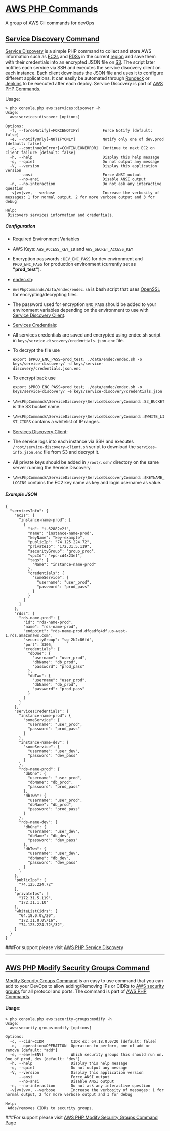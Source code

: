 # [AWS PHP Commands](https://github.com/gadelkareem/AwsPhpCommands)
A group of AWS Cli commands for devOps

## [Service Discovery Command](http://gadelkareem.com/2016/06/28/aws-php-service-discovery/)

[Service Discovery](https://github.com/gadelkareem/AwsPhpCommands/blob/master/src/AwsPhpCommands/ServiceDiscovery/ServiceDiscoveryCommand.php "Service Discovery") is a simple PHP command to collect and store AWS information such as [EC2s](https://aws.amazon.com/ec2/) and [RDSs](https://aws.amazon.com/rds/) in the current [region](http://docs.aws.amazon.com/AWSEC2/latest/UserGuide/using-regions-availability-zones.html) and save them with their credentials into an encrypted JSON file on [S3](https://aws.amazon.com/s3/). The script later notifies each service via SSH and executes the service discovery client on each instance. Each client downloads the JSON file and uses it to configure different applications. It can easily be automated through [Rundeck](http://rundeck.org/) or [Jenkins](https://jenkins.io/) to be executed after each deploy. Service Discovery is part of [AWS PHP Commands](https://github.com/gadelkareem/AwsPhpCommands). 

Usage:

```
> php console.php aws:services:discover -h
Usage:
  aws:services:discover [options]

Options:
  -f, --forceNotify[=FORCENOTIFY]          Force Notify [default: false]
  -e, --notifyOnly[=NOTIFYONLY]            Notify only one of dev,prod [default: false]
  -c, --continueOnError[=CONTINUEONERROR]  Continue to next EC2 on client failure [default: false]
  -h, --help                               Display this help message
  -q, --quiet                              Do not output any message
  -V, --version                            Display this application version
      --ansi                               Force ANSI output
      --no-ansi                            Disable ANSI output
  -n, --no-interaction                     Do not ask any interactive question
  -v|vv|vvv, --verbose                     Increase the verbosity of messages: 1 for normal output, 2 for more verbose output and 3 for debug

Help:
 Discovers services information and credentials.
```

##### Configuration

*   Required Environment Variables

  *   AWS Keys: `AWS_ACCESS_KEY_ID` and `AWS_SECRET_ACCESS_KEY`
  *   Encryption passwords : `DEV_ENC_PASS` for dev environment and `PROD_ENC_PASS` for production environment (currently set as **"prod_test"**).

*   [endec.sh](https://github.com/gadelkareem/AwsPhpCommands/blob/master/data/endec/endec.sh):

  *   `AwsPhpCommands/data/endec/endec.sh` is bash script that uses [OpenSSL](https://en.wikipedia.org/wiki/OpenSSL) for encrypting/decrypting files.
  *   The password used for encryption `ENC_PASS` should be added to your environment variables depending on the environment to use with [Service Discovery Client](https://github.com/gadelkareem/AwsPhpCommands/blob/master/data/client/service-discovery-client-example.sh).

*   [Services Credentials](https://github.com/gadelkareem/AwsPhpCommands/blob/master/keys/service-discovery/credentials.json.example):

  *   All services credentials are saved and encrypted using endec.sh script in `keys/service-discovery/credentials.json.enc` file.
  *   To decrypt the file use

      `export $PROD_ENC_PASS=prod_test; ./data/endec/endec.sh -o keys/service-discovery/ -d keys/service-discovery/credentials.json.enc`

  *   To encrypt back use

      `export $PROD_ENC_PASS=prod_test; ./data/endec/endec.sh -o keys/service-discovery/ -e keys/service-discovery/credentials.json`

*   `\AwsPhpCommands\ServiceDiscovery\ServiceDiscoveryCommand::S3_BUCKET` is the S3 bucket name.
*   `\AwsPhpCommands\ServiceDiscovery\ServiceDiscoveryCommand::$WHITE_LIST_CIDRS` contains a whitelist of IP ranges.
*   [Services Discovery Client](https://github.com/gadelkareem/AwsPhpCommands/blob/master/data/client/service-discovery-client-example.sh):

  *   The service logs into each instance via SSH and executes `/root/service-discovery-client.sh` script to download the `services-info.json.enc` file from S3 and decrypt it.
  *   All private keys should be added in `/root/.ssh/` directory on the same server running the Service Discovery.
  *   `\AwsPhpCommands\ServiceDiscovery\ServiceDiscoveryCommand::$KEYNAME_LOGINS` contains the EC2 key name as key and login username as value.

##### Example JSON

```
{
  "servicesInfo": {
    "ec2s": {
      "instance-name-prod": [
        {
          "id": "i-62882e2f",
          "name": "instance-name-prod",
          "keyName": "key-example",
          "publicIp": "74.125.224.72",
          "privateIp": "172.31.5.119",
          "securityGroup": "group_prod",
          "vpcId": "vpc-cd4x23ef",
          "tags": {
            "Name": "instance-name-prod"
          },
          "credentials": {
            "someService": {
              "username": "user_prod",
              "password": "prod_pass"
            }
          }
        }
      ]
    },
    "rdss": {
      "rds-name-prod": {
        "id": "rds-name-prod",
        "name": "rds-name-prod",
        "endpoint": "rds-name-prod.dfgadfg4df.us-west-1.rds.amazonaws.com",
        "securityGroup": "sg-2b2c86fd",
        "port": 3306,
        "credentials": {
          "dbOne": {
            "username": "user_prod",
            "dbName": "db_prod",
            "password": "prod_pass"
          },
          "dbTwo": {
            "username": "user_prod",
            "dbName": "db_prod",
            "password": "prod_pass"
          }
        }
      }
    },
    "servicesCredentials": {
      "instance-name-prod": {
        "someService": {
          "username": "user_prod",
          "password": "prod_pass"
        }
      },
      "instance-name-dev": {
        "someService": {
          "username": "user_dev",
          "password": "dev_pass"
        }
      },
      "rds-name-prod": {
        "dbOne": {
          "username": "user_prod",
          "dbName": "db_prod",
          "password": "prod_pass"
        },
        "dbTwo": {
          "username": "user_prod",
          "dbName": "db_prod",
          "password": "prod_pass"
        }
      },
      "rds-name-dev": {
        "dbOne": {
          "username": "user_dev",
          "dbName": "db_dev",
          "password": "dev_pass"
        },
        "dbTwo": {
          "username": "user_dev",
          "dbName": "db_dev",
          "password": "dev_pass"
        }
      }
    },
    "publicIps": [
      "74.125.224.72"
    ],
    "privateIps": [
      "172.31.5.119",
      "172.31.1.10"
    ],
    "whiteListCidrs": [
      "64.18.0.0\/20",
      "172.31.0.0\/16",
      "74.125.224.72\/32",
    ]
  }
}
```

###For support please visit [AWS PHP Service Discovery](http://gadelkareem.com/2016/06/28/aws-php-service-discovery/)
___





## [AWS PHP Modify Security Groups Command](http://gadelkareem.com/2016/06/26/aws-php-modify-security-groups-command/)

[Modify Security Groups Command](https://github.com/gadelkareem/AwsPhpCommands/blob/master/src/AwsPhpCommands/ModifySecurityGroups/ModifySecurityGroupsCommand.php "Modify Security Groups Command") is an easy to use command that you can add to your DevOps to allow adding/Removing IPs or CIDRs to [AWS security groups](http://docs.aws.amazon.com/AWSEC2/latest/UserGuide/using-network-security.html) for all protocol and ports. The command is part of [AWS PHP Commands](https://github.com/gadelkareem/AwsPhpCommands). 

#### Usage:

```
> php console.php aws:security-groups:modify -h
Usage:
  aws:security-groups:modify [options]

Options:
  -c, --cidr=CIDR            CIDR ex: 64.18.0.0/20 [default: false]
  -o, --operation=OPERATION  Operation to perform, one of add or remove [default: "add"]
  -e, --env[=ENV]            Which security groups this should run on. One of prod, dev [default: "dev"]
  -h, --help                 Display this help message
  -q, --quiet                Do not output any message
  -V, --version              Display this application version
      --ansi                 Force ANSI output
      --no-ansi              Disable ANSI output
  -n, --no-interaction       Do not ask any interactive question
  -v|vv|vvv, --verbose       Increase the verbosity of messages: 1 for normal output, 2 for more verbose output and 3 for debug

Help:
 Adds/removes CIDRs to security groups.
```

###For support please visit [AWS PHP Modify Security Groups Command Page](http://gadelkareem.com/2016/06/26/aws-php-modify-security-groups-command/)
